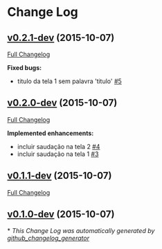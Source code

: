 # Change Log

## [v0.2.1-dev](https://github.com/luissombra/test-repo/tree/v0.2.1-dev) (2015-10-07)
[Full Changelog](https://github.com/luissombra/test-repo/compare/v0.2.0-dev...v0.2.1-dev)

**Fixed bugs:**

- titulo da tela 1 sem palavra 'titulo' [\#5](https://github.com/luissombra/test-repo/issues/5)

## [v0.2.0-dev](https://github.com/luissombra/test-repo/tree/v0.2.0-dev) (2015-10-07)
[Full Changelog](https://github.com/luissombra/test-repo/compare/v0.1.1-dev...v0.2.0-dev)

**Implemented enhancements:**

- incluir saudação na tela 2 [\#4](https://github.com/luissombra/test-repo/issues/4)
- incluir saudação na tela 1 [\#3](https://github.com/luissombra/test-repo/issues/3)

## [v0.1.1-dev](https://github.com/luissombra/test-repo/tree/v0.1.1-dev) (2015-10-07)
[Full Changelog](https://github.com/luissombra/test-repo/compare/v0.1.0-dev...v0.1.1-dev)

## [v0.1.0-dev](https://github.com/luissombra/test-repo/tree/v0.1.0-dev) (2015-10-07)


\* *This Change Log was automatically generated by [github_changelog_generator](https://github.com/skywinder/Github-Changelog-Generator)*